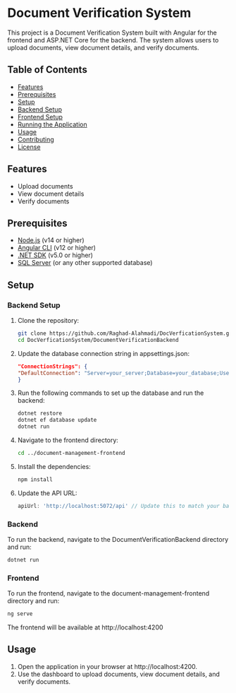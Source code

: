 # Document Verification System

This project is a Document Verification System built with Angular for the frontend and ASP.NET Core for the backend. The system allows users to upload documents, view document details, and verify documents.

## Table of Contents
- [Features](#features)
- [Prerequisites](#prerequisites)
- [Setup](#setup)
- [Backend Setup](#backend-setup)
- [Frontend Setup](#frontend-setup)
- [Running the Application](#running-the-application)
- [Usage](#usage)
- [Contributing](#contributing)
- [License](#license)

## Features

- Upload documents
- View document details
- Verify documents


## Prerequisites

- [Node.js](https://nodejs.org/) (v14 or higher)
- [Angular CLI](https://angular.io/cli) (v12 or higher)
- [.NET SDK](https://dotnet.microsoft.com/download) (v5.0 or higher)
- [SQL Server](https://www.microsoft.com/en-us/sql-server/sql-server-downloads) (or any other supported database)

## Setup

### Backend Setup

1. Clone the repository:
   ```bash
   git clone https://github.com/Raghad-Alahmadi/DocVerficationSystem.git
   cd DocVerficationSystem/DocumentVerificationBackend
   ```

2. Update the database connection string in appsettings.json:
   ```json
   "ConnectionStrings": {
   "DefaultConnection": "Server=your_server;Database=your_database;User Id=your_user;Password=your_password;"
   }
   ```

3. Run the following commands to set up the database and run the backend:
   ```bash
   dotnet restore
   dotnet ef database update
   dotnet run
   ```


1. Navigate to the frontend directory:
   ```bash
   cd ../document-management-frontend
   ```

2. Install the dependencies:
   ```bash
   npm install
   ```

3. Update the API URL:
   ```typescript
   apiUrl: 'http://localhost:5072/api' // Update this to match your backend URL
   ```
### Backend
To run the backend, navigate to the DocumentVerificationBackend directory and run:
   ```bash
   dotnet run
   ```

### Frontend
To run the frontend, navigate to the document-management-frontend directory and run:
   ```bash
   ng serve
   ```

The frontend will be available at http://localhost:4200


## Usage
1. Open the application in your browser at http://localhost:4200.
2. Use the dashboard to upload documents, view document details, and verify documents.


